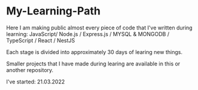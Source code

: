 # My-Learning-Path
Here I am making public almost every piece of code that I've written during learning: JavaScript/ Node.js / Express.js / MYSQL & MONGODB / TypeScript / React / NestJS

Each stage is divided into approximately 30 days of learing new things.

Smaller projects that I have made during learing are available in this or another repository.

I've started: 21.03.2022
